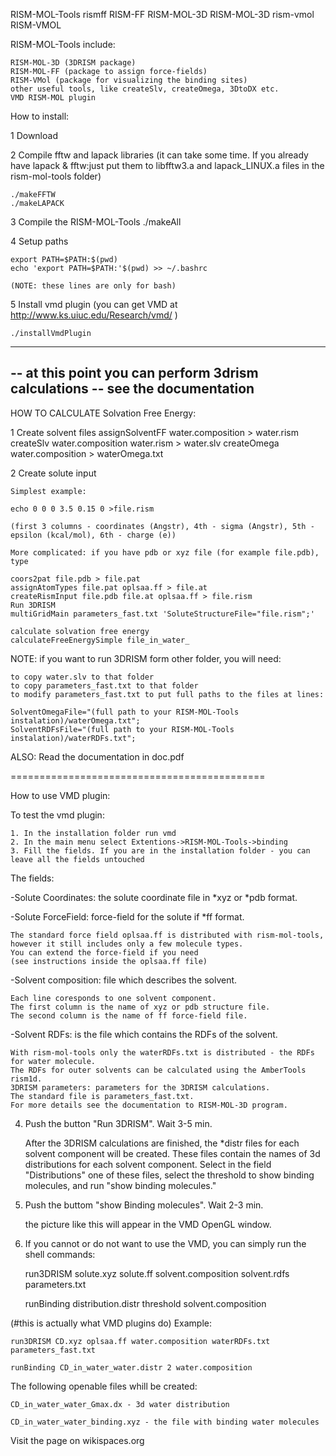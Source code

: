 
RISM-MOL-Tools
rismff
RISM-FF
RISM-MOL-3D
RISM-MOL-3D
rism-vmol
RISM-VMOL

RISM-MOL-Tools include:

    RISM-MOL-3D (3DRISM package)
    RISM-MOL-FF (package to assign force-fields)
    RISM-VMol (package for visualizing the binding sites)
    other useful tools, like createSlv, createOmega, 3DtoDX etc.
    VMD RISM-MOL plugin

How to install:

1 Download

2    Compile fftw and lapack libraries
    (it can take some time. If you already have lapack & fftw:just put them to libfftw3.a and lapack_LINUX.a files in the rism-mol-tools folder)

    ./makeFFTW
    ./makeLAPACK

3   Compile the RISM-MOL-Tools
    ./makeAll

4   Setup paths

    export PATH=$PATH:$(pwd)
    echo 'export PATH=$PATH:'$(pwd) >> ~/.bashrc

    (NOTE: these lines are only for bash)
5   Install vmd plugin
    (you can get VMD at http://www.ks.uiuc.edu/Research/vmd/ )

    ./installVmdPlugin


---------------------------
-- at this point you can perform 3drism calculations 
-- see the documentation 
---------------------

HOW TO CALCULATE Solvation Free Energy:


1    Create solvent files
    assignSolventFF water.composition > water.rism
    createSlv water.composition water.rism > water.slv
    createOmega water.composition > waterOmega.txt

2    Create solute input

    Simplest example:

    echo 0 0 0 3.5 0.15 0 >file.rism

    (first 3 columns - coordinates (Angstr), 4th - sigma (Angstr), 5th -epsilon (kcal/mol), 6th - charge (e))

    More complicated: if you have pdb or xyz file (for example file.pdb), type

    coors2pat file.pdb > file.pat
    assignAtomTypes file.pat oplsaa.ff > file.at
    createRismInput file.pdb file.at oplsaa.ff > file.rism
    Run 3DRISM
    multiGridMain parameters_fast.txt 'SoluteStructureFile="file.rism";'

    calculate solvation free energy
    calculateFreeEnergySimple file_in_water_


NOTE: if you want to run 3DRISM form other folder, you will need:

    to copy water.slv to that folder
    to copy parameters_fast.txt to that folder
    to modify parameters_fast.txt to put full paths to the files at lines:

    SolventOmegaFile="(full path to your RISM-MOL-Tools instalation)/waterOmega.txt";
    SolventRDFsFile="(full path to your RISM-MOL-Tools instalation)/waterRDFs.txt";


ALSO:  Read the documentation in doc.pdf


============================================


How to use VMD plugin:

To test the vmd plugin:

    1. In the installation folder run vmd 
    2. In the main menu select Extentions->RISM-MOL-Tools->binding 
    3. Fill the fields. If you are in the installation folder - you can leave all the fields untouched 

The fields:

-Solute Coordinates: the solute coordinate file in *xyz or *pdb format.

-Solute ForceField: force-field for the solute if *ff format.

    The standard force field oplsaa.ff is distributed with rism-mol-tools, however it still includes only a few molecule types.
    You can extend the force-field if you need
    (see instructions inside the oplsaa.ff file)
-Solvent composition: file which describes the solvent.

    Each line coresponds to one solvent component.
    The first column is the name of xyz or pdb structure file.
    The second column is the name of ff force-field file.
-Solvent RDFs: is the file which contains the RDFs of the solvent.

    With rism-mol-tools only the waterRDFs.txt is distributed - the RDFs for water molecule.
    The RDFs for outer solvents can be calculated using the AmberTools rism1d.
    3DRISM parameters: parameters for the 3DRISM calculations.
    The standard file is parameters_fast.txt.
    For more details see the documentation to RISM-MOL-3D program.
4. Push the button "Run 3DRISM". Wait 3-5 min.

    After the 3DRISM calculations are finished, the *distr files for each solvent component will be created.
    These files contain the names of 3d distributions for each solvent component.
    Select in the field "Distributions" one of these files, select the threshold to show binding molecules, and run "show binding molecules."
5. Push the buttom "show Binding molecules". Wait 2-3 min.

    the picture like this will appear in the VMD OpenGL window.
6. If you cannot or do not want to use the VMD, you can simply run the shell commands:

    run3DRISM solute.xyz solute.ff solvent.composition solvent.rdfs parameters.txt

    runBinding distribution.distr threshold solvent.composition

(#this is actually what VMD plugins do)
Example:

    run3DRISM CD.xyz oplsaa.ff water.composition waterRDFs.txt parameters_fast.txt

    runBinding CD_in_water_water.distr 2 water.composition
The following openable files whill be created:

    CD_in_water_water_Gmax.dx - 3d water distribution

    CD_in_water_water_binding.xyz - the file with binding water molecules

Visit the page on wikispaces.org

